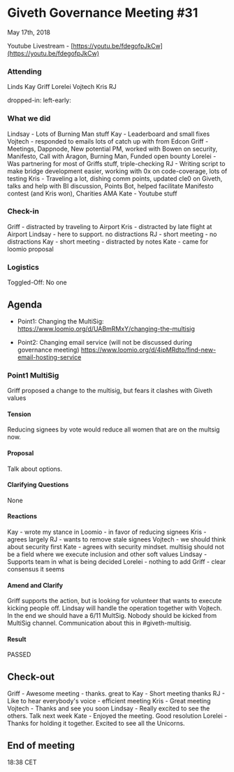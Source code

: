 # Giveth Governance Meeting #31


May 17th, 2018


Youtube Livestream - [https://youtu.be/fdegofpJkCw](https://youtu.be/fdegofpJkCw)


### Attending
Linds
Kay
Griff
Lorelei
Vojtech
Kris
RJ

dropped-in: 
left-early:

###  What we did
Lindsay - Lots of Burning Man stuff
Kay - Leaderboard and small fixes
Vojtech - responded to emails lots of catch up with from Edcon
Griff - Meetings, Dappnode, New potential PM, worked with Bowen on security, Manifesto, Call with Aragon, Burning Man, Funded open bounty
Lorelei - Was partnering for most of Griffs stuff, triple-checking
RJ - Writing script to make bridge development easier, working with 0x on code-coverage, lots of testing
Kris - Traveling a lot, dishing comm points, updated cle0 on Giveth, talks and help with BI discussion, Points Bot, helped facilitate Manifesto contest (and Kris won), Charities AMA
Kate - Youtube stuff

### Check-in
Griff - distracted by traveling to Airport
Kris - distracted by late flight at Airport
Lindsay - here to support. no distractions
RJ - short meeting - no distractions
Kay - short meeting - distracted by notes
Kate - came for loomio proposal

### Logistics

Toggled-Off: No one

## Agenda

*   Point1:
Changing the MultiSig: https://www.loomio.org/d/UABmRMxY/changing-the-multisig

*   Point2:
Changing email service (will not be discussed during governance meeting) https://www.loomio.org/d/4ipMRdto/find-new-email-hosting-service 

### Point1 MultiSig
Griff proposed a change to the multisig, but fears it clashes with Giveth values


#### Tension
Reducing signees by vote would reduce all women that are on the multsig now.


#### Proposal
Talk about options.

#### Clarifying Questions
None

#### Reactions
Kay - wrote my stance in Loomio - in favor of reducing signees
Kris - agrees largely
RJ - wants to remove stale signees
Vojtech - we should think about security first
Kate - agrees with security mindset. multisig should not be a field where we execute inclusion and other soft values
Lindsay - Supports team in what is being decided
Lorelei - nothing to add
Griff - clear consensus it seems

#### Amend and Clarify
Griff supports the action, but is looking for volunteer that wants to execute kicking people off. Lindsay will handle the operation together with Vojtech. In the end we should have a 6/11 MultSig. Nobody should be kicked from MultiSig channel. Communication about this in #giveth-multisig.

#### Result
PASSED

## Check-out
Griff - Awesome meeting - thanks. great to
Kay - Short meeting thanks
RJ - Like to hear everybody's voice - efficient meeting
Kris - Great meeting
Vojtech - Thanks and see you soon
Lindsay - Really excited to see the others. Talk next week
Kate - Enjoyed the meeting. Good resolution
Lorelei - Thanks for holding it together. Excited to see all the Unicorns.

## End of meeting
18:38 CET
